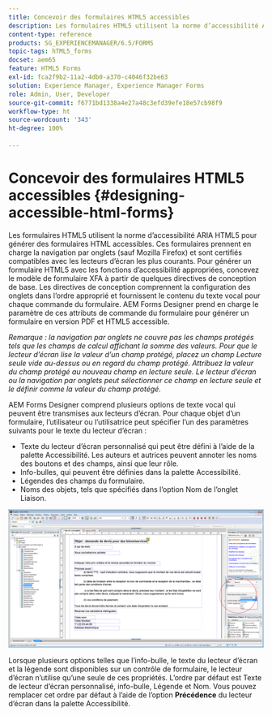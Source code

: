 ```yaml
---
title: Concevoir des formulaires HTML5 accessibles
description: Les formulaires HTML5 utilisent la norme d’accessibilité ARIA HTML5. Ces formulaires prennent en charge la navigation par onglets et sont certifiés compatibles avec les lecteurs d’écran les plus courants.
content-type: reference
products: SG_EXPERIENCEMANAGER/6.5/FORMS
topic-tags: hTML5_forms
docset: aem65
feature: HTML5 Forms
exl-id: fca2f9b2-11a2-4db0-a370-c4046f32be63
solution: Experience Manager, Experience Manager Forms
role: Admin, User, Developer
source-git-commit: f6771bd1338a4e27a48c3efd39efe18e57cb98f9
workflow-type: ht
source-wordcount: '343'
ht-degree: 100%

---
```


# Concevoir des formulaires HTML5 accessibles {#designing-accessible-html-forms}

Les formulaires HTML5 utilisent la norme d’accessibilité ARIA HTML5 pour générer des formulaires HTML accessibles. Ces formulaires prennent en charge la navigation par onglets (sauf Mozilla Firefox) et sont certifiés compatibles avec les lecteurs d’écran les plus courants. Pour générer un formulaire HTML5 avec les fonctions d’accessibilité appropriées, concevez le modèle de formulaire XFA à partir de quelques directives de conception de base. Les directives de conception comprennent la configuration des onglets dans l’ordre approprié et fournissent le contenu du texte vocal pour chaque commande du formulaire. AEM Forms Designer prend en charge le paramètre de ces attributs de commande du formulaire pour générer un formulaire en version PDF et HTML5 accessible.

*Remarque : la navigation par onglets ne couvre pas les champs protégés tels que les champs de calcul affichant la somme des valeurs. Pour que le lecteur d’écran lise la valeur d’un champ protégé, placez un champ Lecture seule vide au-dessus ou en regard du champ protégé. Attribuez la valeur du champ protégé au nouveau champ en lecture seule. Le lecteur d’écran ou la navigation par onglets peut sélectionner ce champ en lecture seule et le définir comme la valeur du champ protégé.*

AEM Forms Designer comprend plusieurs options de texte vocal qui peuvent être transmises aux lecteurs d’écran. Pour chaque objet d’un formulaire, l’utilisateur ou l’utilisatrice peut spécifier l’un des paramètres suivants pour le texte du lecteur d’écran :

* Texte du lecteur d’écran personnalisé qui peut être défini à l’aide de la palette Accessibilité. Les auteurs et autrices peuvent annoter les noms des boutons et des champs, ainsi que leur rôle.
* Info-bulles, qui peuvent être définies dans la palette Accessibilité.
* Légendes des champs du formulaire.
* Noms des objets, tels que spécifiés dans l’option Nom de l’onglet Liaison.

![Accessibilité](assets/accessibility.png)

Lorsque plusieurs options telles que l’info-bulle, le texte du lecteur d’écran et la légende sont disponibles sur un contrôle de formulaire, le lecteur d’écran n’utilise qu’une seule de ces propriétés. L’ordre par défaut est Texte de lecteur d’écran personnalisé, info-bulle, Légende et Nom. Vous pouvez remplacer cet ordre par défaut à l’aide de l’option **Précédence** du lecteur d’écran dans la palette Accessibilité.
